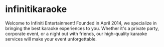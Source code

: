 # infinitikaraoke
Welcome to Infiniti Entertainment! Founded in April 2014, we specialize in bringing the best karaoke experiences to you. Whether it's a private party, corporate event, or a night out with friends, our high-quality karaoke services will make your event unforgettable.
